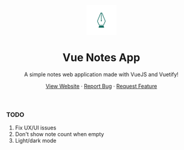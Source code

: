 <div style="text-align: center" >
    <a href="https://vue-notesapp.netlify.app/" target="_blank">
        <img src="public/logo.png" alt="Logo" width="80" height="80" />
    </a>
    <h1>Vue Notes App</h1>
    <p>A simple notes web application made with VueJS and Vuetify!</p>
    <a href="https://vue-notesapp.netlify.app/" target="_blank">View Website</a>
    ·
    <a href="https://github.com/Markiesch/Vue-NotesApp/issues">Report Bug</a>
    ·
    <a href="https://github.com/Markiesch/Vue-NotesApp/issues">Request Feature</a>
</div>

<br />
<br />

### TODO

1. Fix UX/UI issues
2. Don't show note count when empty
3. Light/dark mode